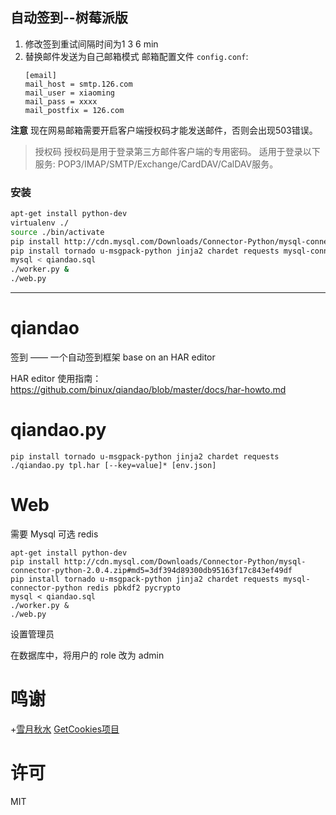 ## 自动签到--树莓派版
1. 修改签到重试间隔时间为1 3 6 min
2. 替换邮件发送为自己邮箱模式
    邮箱配置文件 `config.conf`:  
    ```
    [email]  
    mail_host = smtp.126.com  
    mail_user = xiaoming  
    mail_pass = xxxx  
    mail_postfix = 126.com  
    ```
**注意**
现在网易邮箱需要开启客户端授权码才能发送邮件，否则会出现503错误。
>授权码
 授权码是用于登录第三方邮件客户端的专用密码。
 适用于登录以下服务: POP3/IMAP/SMTP/Exchange/CardDAV/CalDAV服务。

### 安装
```bash
apt-get install python-dev
virtualenv ./
source ./bin/activate
pip install http://cdn.mysql.com/Downloads/Connector-Python/mysql-connector-python-2.0.4.zip#md5=3df394d89300db95163f17c843ef49df
pip install tornado u-msgpack-python jinja2 chardet requests mysql-connector-python redis pbkdf2 pycrypto
mysql < qiandao.sql
./worker.py &
./web.py
```

***************

qiandao
=======

签到 —— 一个自动签到框架 base on an HAR editor

HAR editor 使用指南：https://github.com/binux/qiandao/blob/master/docs/har-howto.md

qiandao.py
==========

```
pip install tornado u-msgpack-python jinja2 chardet requests
./qiandao.py tpl.har [--key=value]* [env.json]
```

Web
===

需要 Mysql
可选 redis

```
apt-get install python-dev
pip install http://cdn.mysql.com/Downloads/Connector-Python/mysql-connector-python-2.0.4.zip#md5=3df394d89300db95163f17c843ef49df
pip install tornado u-msgpack-python jinja2 chardet requests mysql-connector-python redis pbkdf2 pycrypto
mysql < qiandao.sql
./worker.py &
./web.py
```

设置管理员

在数据库中，将用户的 role 改为 admin

鸣谢
====

+[雪月秋水](https://plus.google.com/u/0/+%E9%9B%AA%E6%9C%88%E7%A7%8B%E6%B0%B4%E9%85%B1) [GetCookies项目](https://github.com/acgotaku/GetCookies)

许可
====

MIT
